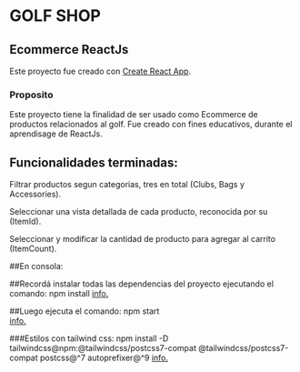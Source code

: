 # GOLF SHOP

## Ecommerce ReactJs 

Este proyecto fue creado con [Create React App](https://github.com/facebook/create-react-app).

### Proposito
  Este proyecto tiene la finalidad de ser usado como Ecommerce de productos relacionados al golf. Fue creado con fines educativos, durante el aprendisage de ReactJs.

##  Funcionalidades terminadas:

Filtrar productos segun categorias, tres en total (Clubs, Bags y Accessories).

Seleccionar una vista detallada de cada producto, reconocida por su (ItemId).

Seleccionar y modificar la cantidad de producto para agregar al carrito (ItemCount).


##En consola:

##Recordá instalar todas las dependencias del proyecto ejecutando el comando: npm install
          [info.](https://docs.npmjs.com/cli/v7/commands/npm-install)

##Luego ejecuta el comando: npm start  
[info.](https://docs.npmjs.com/cli/v7/commands/npm-start)

###Estilos con tailwind css: npm install -D tailwindcss@npm:@tailwindcss/postcss7-compat @tailwindcss/postcss7-compat postcss@^7 autoprefixer@^9 
[info.](https://tailwindcss.com/docs/guides/create-react-app)
